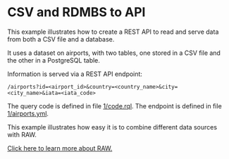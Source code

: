 # CSV and RDMBS to API

This example illustrates how to create a REST API to read and serve data from both a CSV file and a database. 

It uses a dataset on airports, with two tables, one stored in a CSV file and the other in a PostgreSQL table.

Information is served via a REST API endpoint:

`/airports?id=<airport_id>&country=<country_name>&city=<city_name>&iata=<iata_code>`

The query code is defined in file [1/code.rql](1/code.rql).
The endpoint is defined in file [1/airports.yml](1.airports.yml).

This example illustrates how easy it is to combine different data sources with RAW.

[Click here to learn more about RAW.](https://www.raw-labs.com/)
